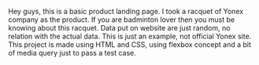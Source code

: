 <p>Hey guys, this is a basic product landing page. I took a racquet of Yonex company as the product. If you are badminton lover then you must be knowing about this racquet. Data put on website are just random, no relation with the actual data. This is just an example, not official Yonex site. This project is made using HTML and CSS, using flexbox concept and a bit of media query just to pass a test case.</p>
